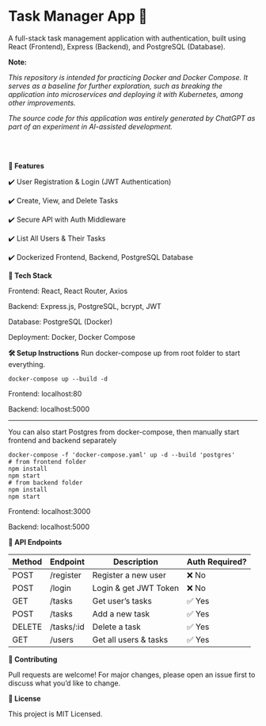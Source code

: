 # Task Manager App 📝

A full-stack task management application with authentication, built using React (Frontend), Express (Backend), and PostgreSQL (Database).

**Note:**

*This repository is intended for practicing Docker and Docker Compose. It serves as a baseline for further exploration, such as breaking the application into microservices and deploying it with Kubernetes, among other improvements.*

*The source code for this application was entirely generated by ChatGPT as part of an experiment in AI-assisted development.*
  
<br/>
<br/>


**📌 Features**

✔️ User Registration & Login (JWT Authentication)

✔️ Create, View, and Delete Tasks

✔️ Secure API with Auth Middleware

✔️ List All Users & Their Tasks 

✔️ Dockerized Frontend, Backend, PostgreSQL Database

  
  

**🚀 Tech Stack**

Frontend: React, React Router, Axios

Backend: Express.js, PostgreSQL, bcrypt, JWT

Database: PostgreSQL (Docker)

Deployment: Docker, Docker Compose

**🛠️ Setup Instructions**
Run docker-compose up from root folder to start everything.

    docker-compose up --build -d

Frontend: localhost:80

Backend: localhost:5000

---


You can also start Postgres from docker-compose, then manually start frontend and backend separately

    docker-compose -f 'docker-compose.yaml' up -d --build 'postgres' 
    # from frontend folder
    npm install
    npm start
    # from backend folder
    npm install
    npm start
Frontend: localhost:3000

Backend: localhost:5000

  

**🔌 API Endpoints**

|  Method| Endpoint | Description| Auth Required?
|--|--|--|--|
|POST | /register  |  Register a new user|  ❌ No|
|POST |/login | Login & get JWT Token| ❌ No
|GET |/tasks |Get user’s tasks |✅ Yes
|POST |/tasks |Add a new task |✅ Yes
|DELETE |/tasks/:id| Delete a task |✅ Yes
|GET |/users |Get all users & tasks |✅ Yes

  
  
**🤝 Contributing**

Pull requests are welcome! For major changes, please open an issue first to discuss what you’d like to change.

  
  

**📝 License**

This project is MIT Licensed.